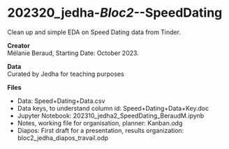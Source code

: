 # 202320_jedha-_Bloc2-_-SpeedDating
Clean up and simple EDA on Speed Dating data from Tinder.

**Creator**  
Mélanie Beraud, Starting Date: October 2023.  

**Data**  
Curated by Jedha for teaching purposes  

**Files**  
* Data: Speed+Dating+Data.csv
* Data keys, to understand column id: Speed+Dating+Data+Key.doc
* Jupyter Notebook: 202310_jedha2_SpeedDating_BeraudM.ipynb
* Notes, working file for organisation, planner: Kanban.odg
* Diapos: First draft for a presentation, results organization: bloc2_jedha_diapos_travail.odp
